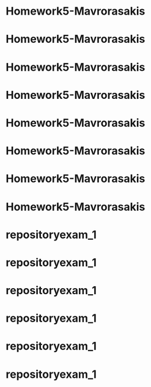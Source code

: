 # Homework5-Mavrorasakis
# Homework5-Mavrorasakis
# Homework5-Mavrorasakis
# Homework5-Mavrorasakis
# Homework5-Mavrorasakis
# Homework5-Mavrorasakis
# Homework5-Mavrorasakis
# Homework5-Mavrorasakis
# repositoryexam_1
# repositoryexam_1
# repositoryexam_1
# repositoryexam_1
# repositoryexam_1
# repositoryexam_1
